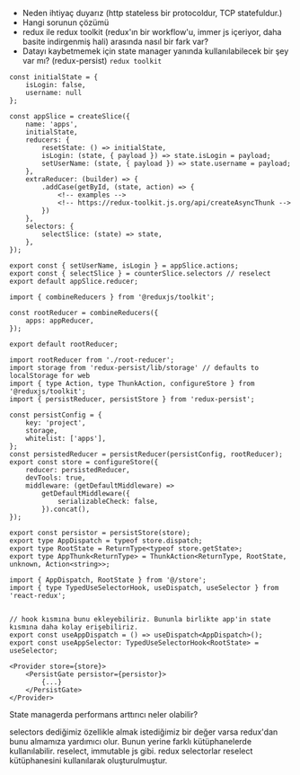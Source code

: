 -   Neden ihtiyaç duyarız (http stateless bir protocoldur, TCP statefuldur.)
-   Hangi sorunun çözümü
-   redux ile redux toolkit (redux'ın bir workflow'u, immer js içeriyor, daha basite indirgenmiş hali) arasında nasıl bir fark var?
-   Datayı kaybetmemek için state manager yanında kullanılabilecek bir şey var mı? (redux-persist)
    `redux toolkit`

```
const initialState = {
    isLogin: false,
    username: null
};

const appSlice = createSlice({
    name: 'apps',
    initialState,
    reducers: {
        resetState: () => initialState,
        isLogin: (state, { payload }) => state.isLogin = payload;
        setUserName: (state, { payload }) => state.username = payload;
    },
    extraReducer: (builder) => {
        .addCase(getById, (state, action) => {
            <!-- examples -->
            <!-- https://redux-toolkit.js.org/api/createAsyncThunk -->
        })
    },
    selectors: {
        selectSlice: (state) => state,
    },
});

export const { setUserName, isLogin } = appSlice.actions;
export const { selectSlice } = counterSlice.selectors // reselect
export default appSlice.reducer;
```

```
import { combineReducers } from '@reduxjs/toolkit';

const rootReducer = combineReducers({
    apps: appReducer,
});

export default rootReducer;
```

```
import rootReducer from './root-reducer';
import storage from 'redux-persist/lib/storage' // defaults to localStorage for web
import { type Action, type ThunkAction, configureStore } from '@reduxjs/toolkit';
import { persistReducer, persistStore } from 'redux-persist';

const persistConfig = {
    key: 'project',
    storage,
    whitelist: ['apps'],
};
const persistedReducer = persistReducer(persistConfig, rootReducer);
export const store = configureStore({
    reducer: persistedReducer,
    devTools: true,
    middleware: (getDefaultMiddleware) =>
        getDefaultMiddleware({
            serializableCheck: false,
        }).concat(),
});

export const persistor = persistStore(store);
export type AppDispatch = typeof store.dispatch;
export type RootState = ReturnType<typeof store.getState>;
export type AppThunk<ReturnType> = ThunkAction<ReturnType, RootState, unknown, Action<string>>;
```
```
import { AppDispatch, RootState } from '@/store';
import { type TypedUseSelectorHook, useDispatch, useSelector } from 'react-redux';


// hook kısmına bunu ekleyebiliriz. Bununla birlikte app'in state kısmına daha kolay erişebiliriz.
export const useAppDispatch = () => useDispatch<AppDispatch>();
export const useAppSelector: TypedUseSelectorHook<RootState> = useSelector;
```
```
<Provider store={store}>
    <PersistGate persistor={persistor}>
        {...}
    </PersistGate>
</Provider>
```

State managerda performans arttırıcı neler olabilir?

selectors dediğimiz özellikle almak istediğimiz bir değer varsa redux'dan bunu almamıza yardımıcı olur.
Bunun yerine farklı kütüphanelerde kullanılabilir. reselect, immutable js gibi. redux selectorlar reselect kütüphanesini kullanılarak oluşturulmuştur.
